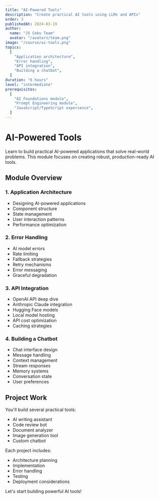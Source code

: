 ```yaml
---
title: "AI-Powered Tools"
description: "Create practical AI tools using LLMs and APIs"
order: 3
publishedAt: 2024-03-19
author:
  name: "JS Cebu Team"
  avatar: "/avatars/team.png"
image: "/course/ai-tools.png"
topics:
  [
    "Application architecture",
    "Error handling",
    "API integration",
    "Building a chatbot",
  ]
duration: "6 hours"
level: "intermediate"
prerequisites:
  [
    "AI Foundations module",
    "Prompt Engineering module",
    "JavaScript/TypeScript experience",
  ]
---
```


# AI-Powered Tools

Learn to build practical AI-powered applications that solve real-world problems. This module focuses on creating robust, production-ready AI tools.

## Module Overview

### 1. Application Architecture

- Designing AI-powered applications
- Component structure
- State management
- User interaction patterns
- Performance optimization

### 2. Error Handling

- AI model errors
- Rate limiting
- Fallback strategies
- Retry mechanisms
- Error messaging
- Graceful degradation

### 3. API Integration

- OpenAI API deep dive
- Anthropic Claude integration
- Hugging Face models
- Local model hosting
- API cost optimization
- Caching strategies

### 4. Building a Chatbot

- Chat interface design
- Message handling
- Context management
- Stream responses
- Memory systems
- Conversation state
- User preferences

## Project Work

You'll build several practical tools:

- AI writing assistant
- Code review bot
- Document analyzer
- Image generation tool
- Custom chatbot

Each project includes:

- Architecture planning
- Implementation
- Error handling
- Testing
- Deployment considerations

Let's start building powerful AI tools!
